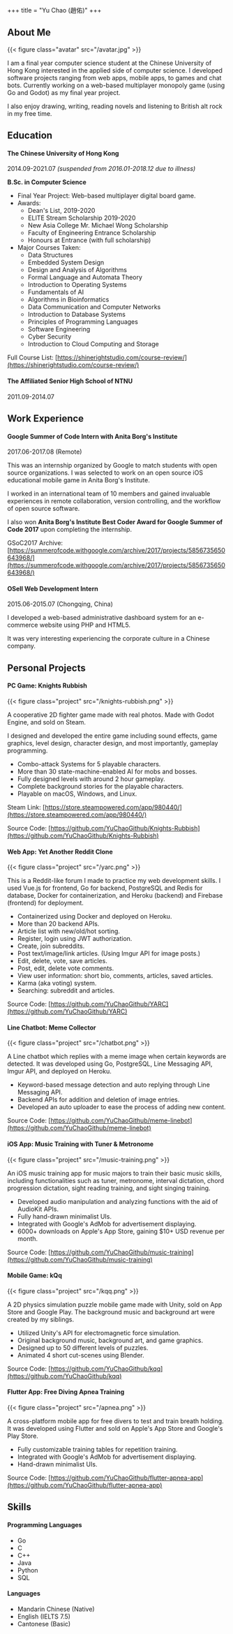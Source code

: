 +++
title = "Yu Chao (趙佑)"
+++

## About Me

{{< figure class="avatar" src="/avatar.jpg" >}}

I am a final year computer science student at the Chinese University of Hong Kong interested in the applied side of computer science. I developed software projects ranging from web apps, mobile apps, to games and chat bots. Currently working on a web-based multiplayer monopoly game (using Go and Godot) as my final year project.

I also enjoy drawing, writing, reading novels and listening to British alt rock in my free time.

## Education
#### The Chinese University of Hong Kong
2014.09-2021.07 *(suspended from 2016.01-2018.12 due to illness)*

**B.Sc. in Computer Science**

* Final Year Project: Web-based multiplayer digital board game.
* Awards:
    - Dean's List, 2019-2020
    - ELITE Stream Scholarship 2019-2020
    - New Asia College Mr. Michael Wong Scholarship
    - Faculty of Engineering Entrance Scholarship
    - Honours at Entrance (with full scholarship)
* Major Courses Taken:
    - Data Structures
    - Embedded System Design
    - Design and Analysis of Algorithms
    - Formal Language and Automata Theory
    - Introduction to Operating Systems
    - Fundamentals of AI
    - Algorithms in Bioinformatics
    - Data Communication and Computer Networks
    - Introduction to Database Systems
    - Principles of Programming Languages
    - Software Engineering
    - Cyber Security
    - Introduction to Cloud Computing and Storage

Full Course List: [https://shinerightstudio.com/course-review/](https://shinerightstudio.com/course-review/)

#### The Affiliated Senior High School of NTNU
2011.09-2014.07

## Work Experience
#### Google Summer of Code Intern with Anita Borg's Institute
2017.06-2017.08 (Remote)

This was an internship organized by Google to match students with open source organizations. I was selected to work on an open source iOS educational mobile game in Anita Borg's Institute.

I worked in an international team of 10 members and gained invaluable experiences in remote collaboration, version controlling, and the workflow of open source software.

I also won **Anita Borg's Institute Best Coder Award for Google Summer of Code 2017** upon completing the internship.

GSoC2017 Archive: [https://summerofcode.withgoogle.com/archive/2017/projects/5856735650643968/](https://summerofcode.withgoogle.com/archive/2017/projects/5856735650643968/)

#### OSell Web Development Intern
2015.06-2015.07 (Chongqing, China)

I developed a web-based administrative dashboard system for an e-commerce website using PHP and HTML5.

It was very interesting experiencing the corporate culture in a Chinese company.

## Personal Projects
#### PC Game: Knights Rubbish

{{< figure class="project" src="/knights-rubbish.png" >}}

A cooperative 2D fighter game made with real photos. Made with Godot Engine, and sold on Steam.

I designed and developed the entire game including sound effects, game graphics, level design, character design, and most importantly, gameplay programming.

* Combo-attack Systems for 5 playable characters.
* More than 30 state-machine-enabled AI for mobs and bosses.
* Fully designed levels with around 2 hour gameplay.
* Complete background stories for the playable characters.
* Playable on macOS, Windows, and Linux.

Steam Link: [https://store.steampowered.com/app/980440/](https://store.steampowered.com/app/980440/)

Source Code: [https://github.com/YuChaoGithub/Knights-Rubbish](https://github.com/YuChaoGithub/Knights-Rubbish)

#### Web App: Yet Another Reddit Clone

{{< figure class="project" src="/yarc.png" >}}

This is a Reddit-like forum I made to practice my web development skills. I used Vue.js for frontend, Go for backend, PostgreSQL and Redis for database, Docker for containerization, and Heroku (backend) and Firebase (frontend) for deployment.

* Containerized using Docker and deployed on Heroku.
* More than 20 backend APIs.
* Article list with new/old/hot sorting.
* Register, login using JWT authorization.
* Create, join subreddits.
* Post text/image/link articles. (Using Imgur API for image posts.)
* Edit, delete, vote, save articles.
* Post, edit, delete vote comments.
* View user information: short bio, comments, articles, saved articles.
* Karma (aka voting) system.
* Searching: subreddit and articles.

Source Code: [https://github.com/YuChaoGithub/YARC](https://github.com/YuChaoGithub/YARC)

#### Line Chatbot: Meme Collector

{{< figure class="project" src="/chatbot.png" >}}

A Line chatbot which replies with a meme image when certain keywords are detected. It was developed using Go, PostgreSQL, Line Messaging API, Imgur API, and deployed on Heroku.

* Keyword-based message detection and auto replying through Line Messaging API.
* Backend APIs for addition and deletion of image entries.
* Developed an auto uploader to ease the process of adding new content.

Source Code: [https://github.com/YuChaoGithub/meme-linebot](https://github.com/YuChaoGithub/meme-linebot)

#### iOS App: Music Training with Tuner & Metronome

{{< figure class="project" src="/music-training.png" >}}

An iOS music training app for music majors to train their basic music skills, including functionalities such as tuner, metronome, interval dictation, chord progression dictation, sight reading training, and sight singing training.

* Developed audio manipulation and analyzing functions with the aid of AudioKit APIs.
* Fully hand-drawn minimalist UIs.
* Integrated with Google's AdMob for advertisement displaying.
* 6000+ downloads on Apple's App Store, gaining $10+ USD revenue per month.

Source Code: [https://github.com/YuChaoGithub/music-training](https://github.com/YuChaoGithub/music-training)


#### Mobile Game: kQq

{{< figure class="project" src="/kqq.png" >}}

A 2D physics simulation puzzle mobile game made with Unity, sold on App Store and Google Play. The background music and background art were created by my siblings.

* Utilized Unity's API for electromagnetic force simulation.
* Original background music, background art, and game graphics.
* Designed up to 50 different levels of puzzles.
* Animated 4 short cut-scenes using Blender.


Source Code: [https://github.com/YuChaoGithub/kqq](https://github.com/YuChaoGithub/kqq)

#### Flutter App: Free Diving Apnea Training

{{< figure class="project" src="/apnea.png" >}}

A cross-platform mobile app for free divers to test and train breath holding. It was developed using Flutter and sold on Apple's App Store and Google's Play Store.

* Fully customizable training tables for repetition training.
* Integrated with Google's AdMob for advertisement displaying.
* Hand-drawn minimalist UIs.

Source Code: [https://github.com/YuChaoGithub/flutter-apnea-app](https://github.com/YuChaoGithub/flutter-apnea-app)

## Skills
#### Programming Languages
* Go
* C
* C++
* Java
* Python
* SQL

#### Languages
* Mandarin Chinese (Native)
* English (IELTS 7.5)
* Cantonese (Basic)